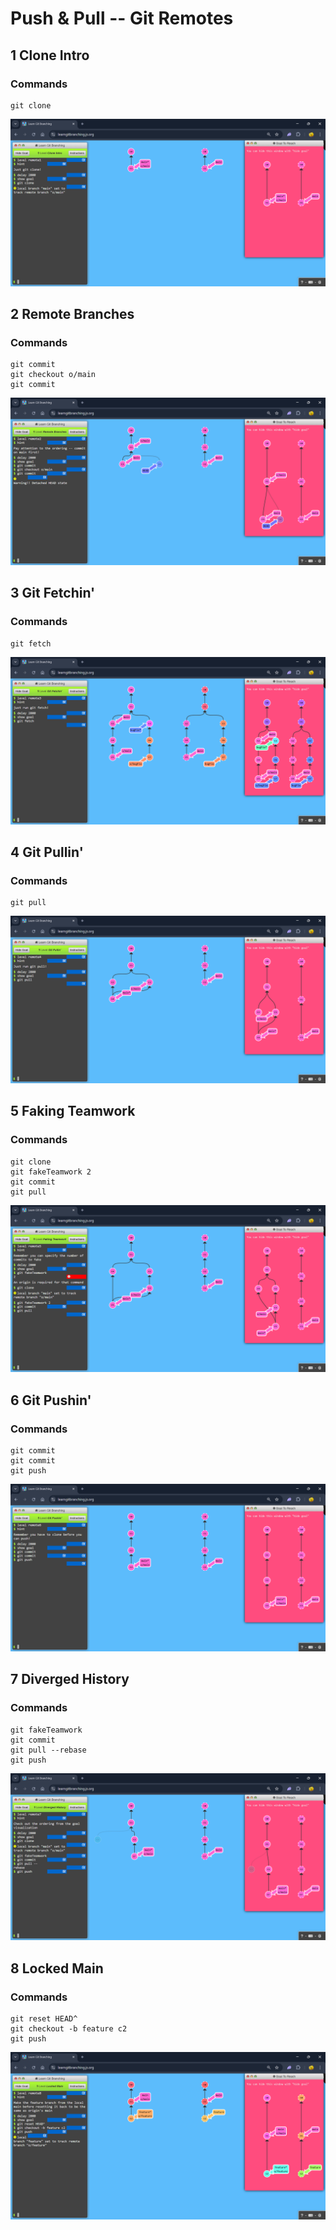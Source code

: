 # Push & Pull -- Git Remotes

## 1 Clone Intro

### Commands

```
git clone
```

![alt text](./images/Screenshot%202025-02-19%20174721.png)

## 2 Remote Branches

### Commands

```
git commit
git checkout o/main
git commit
```

![alt text](./images/Screenshot%202025-02-19%20175129.png)

## 3 Git Fetchin'

### Commands

```
git fetch
```

![alt text](./images/Screenshot%202025-02-19%20175302.png)

## 4 Git Pullin'

### Commands

```
git pull
```

![alt text](./images/Screenshot%202025-02-19%20175512.png)

## 5 Faking Teamwork

### Commands

```
git clone
git fakeTeamwork 2
git commit
git pull
```

![alt text](./images/Screenshot%202025-02-19%20175836.png)

## 6 Git Pushin'

### Commands

```
git commit
git commit
git push
```

![alt text](./images/Screenshot%202025-02-19%20175957.png)

## 7 Diverged History

### Commands

```
git fakeTeamwork
git commit
git pull --rebase
git push
```

![alt text](./images/Screenshot%202025-02-19%20180415.png)

## 8 Locked Main

### Commands

```
git reset HEAD^
git checkout -b feature c2
git push
```

![alt text](./images/Screenshot%202025-02-19%20181054.png)
